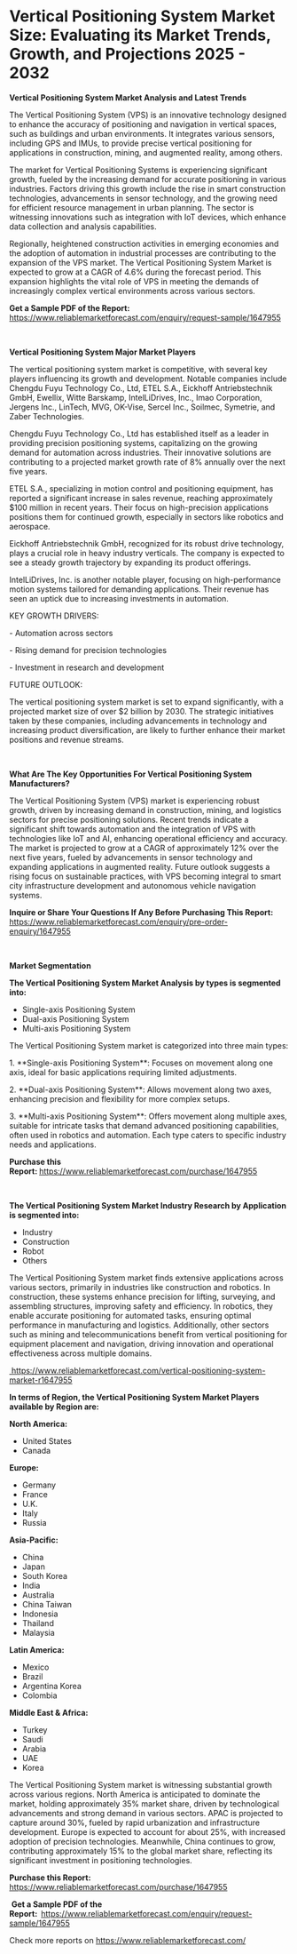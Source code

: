 <p><h1>Vertical Positioning System Market Size: Evaluating its Market Trends, Growth, and Projections 2025 - 2032</h1></p><p><strong>Vertical Positioning System Market Analysis and Latest Trends</strong></p>
<p><p>The Vertical Positioning System (VPS) is an innovative technology designed to enhance the accuracy of positioning and navigation in vertical spaces, such as buildings and urban environments. It integrates various sensors, including GPS and IMUs, to provide precise vertical positioning for applications in construction, mining, and augmented reality, among others. </p><p>The market for Vertical Positioning Systems is experiencing significant growth, fueled by the increasing demand for accurate positioning in various industries. Factors driving this growth include the rise in smart construction technologies, advancements in sensor technology, and the growing need for efficient resource management in urban planning. The sector is witnessing innovations such as integration with IoT devices, which enhance data collection and analysis capabilities.</p><p>Regionally, heightened construction activities in emerging economies and the adoption of automation in industrial processes are contributing to the expansion of the VPS market. The Vertical Positioning System Market is expected to grow at a CAGR of 4.6% during the forecast period. This expansion highlights the vital role of VPS in meeting the demands of increasingly complex vertical environments across various sectors.</p></p>
<p><strong>Get a Sample PDF of the Report:&nbsp;</strong> <a href="https://www.reliablemarketforecast.com/enquiry/request-sample/1647955?utm_campaign=2577&utm_medium=2&utm_source=Github&utm_content=ia&utm_term=22022025&utm_id=vertical-positioning-system">https://www.reliablemarketforecast.com/enquiry/request-sample/1647955</a></p>
<p>&nbsp;</p>
<p><strong>Vertical Positioning System Major Market Players</strong></p>
<p><p>The vertical positioning system market is competitive, with several key players influencing its growth and development. Notable companies include Chengdu Fuyu Technology Co., Ltd, ETEL S.A., Eickhoff Antriebstechnik GmbH, Ewellix, Witte Barskamp, IntelLiDrives, Inc., Imao Corporation, Jergens Inc., LinTech, MVG, OK-Vise, Sercel Inc., Soilmec, Symetrie, and Zaber Technologies.</p><p>Chengdu Fuyu Technology Co., Ltd has established itself as a leader in providing precision positioning systems, capitalizing on the growing demand for automation across industries. Their innovative solutions are contributing to a projected market growth rate of 8% annually over the next five years.</p><p>ETEL S.A., specializing in motion control and positioning equipment, has reported a significant increase in sales revenue, reaching approximately $100 million in recent years. Their focus on high-precision applications positions them for continued growth, especially in sectors like robotics and aerospace.</p><p>Eickhoff Antriebstechnik GmbH, recognized for its robust drive technology, plays a crucial role in heavy industry verticals. The company is expected to see a steady growth trajectory by expanding its product offerings.</p><p>IntelLiDrives, Inc. is another notable player, focusing on high-performance motion systems tailored for demanding applications. Their revenue has seen an uptick due to increasing investments in automation.</p><p>KEY GROWTH DRIVERS:</p><p>- Automation across sectors</p><p>- Rising demand for precision technologies</p><p>- Investment in research and development</p><p>FUTURE OUTLOOK:</p><p>The vertical positioning system market is set to expand significantly, with a projected market size of over $2 billion by 2030. The strategic initiatives taken by these companies, including advancements in technology and increasing product diversification, are likely to further enhance their market positions and revenue streams.</p></p>
<p>&nbsp;</p>
<p><strong>What Are The Key Opportunities For Vertical Positioning System Manufacturers?</strong></p>
<p><p>The Vertical Positioning System (VPS) market is experiencing robust growth, driven by increasing demand in construction, mining, and logistics sectors for precise positioning solutions. Recent trends indicate a significant shift towards automation and the integration of VPS with technologies like IoT and AI, enhancing operational efficiency and accuracy. The market is projected to grow at a CAGR of approximately 12% over the next five years, fueled by advancements in sensor technology and expanding applications in augmented reality. Future outlook suggests a rising focus on sustainable practices, with VPS becoming integral to smart city infrastructure development and autonomous vehicle navigation systems.</p></p>
<p><strong>Inquire or Share Your Questions If Any Before Purchasing This Report:</strong> <a href="https://www.reliablemarketforecast.com/enquiry/pre-order-enquiry/1647955?utm_campaign=2577&utm_medium=2&utm_source=Github&utm_content=ia&utm_term=22022025&utm_id=vertical-positioning-system">https://www.reliablemarketforecast.com/enquiry/pre-order-enquiry/1647955</a></p>
<p>&nbsp;</p>
<p><strong>Market Segmentation</strong></p>
<p><strong>The Vertical Positioning System Market Analysis by types is segmented into:</strong></p>
<p><ul><li>Single-axis Positioning System</li><li>Dual-axis Positioning System</li><li>Multi-axis Positioning System</li></ul></p>
<p><p>The Vertical Positioning System market is categorized into three main types: </p><p>1. **Single-axis Positioning System**: Focuses on movement along one axis, ideal for basic applications requiring limited adjustments.</p><p>2. **Dual-axis Positioning System**: Allows movement along two axes, enhancing precision and flexibility for more complex setups.</p><p>3. **Multi-axis Positioning System**: Offers movement along multiple axes, suitable for intricate tasks that demand advanced positioning capabilities, often used in robotics and automation. Each type caters to specific industry needs and applications.</p></p>
<p><strong>Purchase this Report:&nbsp;</strong><a href="https://www.reliablemarketforecast.com/purchase/1647955?utm_campaign=2577&utm_medium=2&utm_source=Github&utm_content=ia&utm_term=22022025&utm_id=vertical-positioning-system">https://www.reliablemarketforecast.com/purchase/1647955</a></p>
<p>&nbsp;</p>
<p><strong>The Vertical Positioning System Market Industry Research by Application is segmented into:</strong></p>
<p><ul><li>Industry</li><li>Construction</li><li>Robot</li><li>Others</li></ul></p>
<p><p>The Vertical Positioning System market finds extensive applications across various sectors, primarily in industries like construction and robotics. In construction, these systems enhance precision for lifting, surveying, and assembling structures, improving safety and efficiency. In robotics, they enable accurate positioning for automated tasks, ensuring optimal performance in manufacturing and logistics. Additionally, other sectors such as mining and telecommunications benefit from vertical positioning for equipment placement and navigation, driving innovation and operational effectiveness across multiple domains.</p></p>
<p><a href="https://www.reliablemarketforecast.com/vertical-positioning-system-market-r1647955?utm_campaign=2577&utm_medium=2&utm_source=Github&utm_content=ia&utm_term=22022025&utm_id=vertical-positioning-system">&nbsp;https://www.reliablemarketforecast.com/vertical-positioning-system-market-r1647955</a></p>
<p><strong>In terms of Region, the Vertical Positioning System Market Players available by Region are:</strong></p>
<p>
    <p> <strong> North America: </strong>
        <ul>
            <li>United States</li>
            <li>Canada</li>
        </ul>
        </p> 
    <p> <strong> Europe: </strong>
        <ul>
            <li>Germany</li>
            <li>France</li>
            <li>U.K.</li>
            <li>Italy</li>
            <li>Russia</li>
        </ul>
        </p> 
    <p> <strong> Asia-Pacific: </strong>
        <ul>
            <li>China</li>
            <li>Japan</li>
            <li>South Korea</li>
            <li>India</li>
            <li>Australia</li>
            <li>China Taiwan</li>
            <li>Indonesia</li>
            <li>Thailand</li>
            <li>Malaysia</li>
        </ul>
        </p> 
    <p> <strong> Latin America: </strong>
        <ul>
            <li>Mexico</li>
            <li>Brazil</li>
            <li>Argentina Korea</li>
            <li>Colombia</li>
        </ul>
        </p> 
    <p> <strong> Middle East & Africa: </strong>
        <ul>
            <li>Turkey</li>
            <li>Saudi</li>
            <li>Arabia</li>
            <li>UAE</li>
            <li>Korea</li>
        </ul>
    </p>
    </p>
<p><p>The Vertical Positioning System market is witnessing substantial growth across various regions. North America is anticipated to dominate the market, holding approximately 35% market share, driven by technological advancements and strong demand in various sectors. APAC is projected to capture around 30%, fueled by rapid urbanization and infrastructure development. Europe is expected to account for about 25%, with increased adoption of precision technologies. Meanwhile, China continues to grow, contributing approximately 15% to the global market share, reflecting its significant investment in positioning technologies.</p></p>
<p><strong>Purchase this Report: </strong><a href="https://www.reliablemarketforecast.com/purchase/1647955?utm_campaign=2577&utm_medium=2&utm_source=Github&utm_content=ia&utm_term=22022025&utm_id=vertical-positioning-system">https://www.reliablemarketforecast.com/purchase/1647955</a></p>
<p>&nbsp;<strong>Get a Sample PDF of the Report:&nbsp;&nbsp;</strong><a href="https://www.reliablemarketforecast.com/enquiry/request-sample/1647955?utm_campaign=2577&utm_medium=2&utm_source=Github&utm_content=ia&utm_term=22022025&utm_id=vertical-positioning-system">https://www.reliablemarketforecast.com/enquiry/request-sample/1647955</a></p>
<p><strong></strong></p>
<p>Check more reports on <a href="https://www.reliablemarketforecast.com/?utm_campaign=2577&utm_medium=2&utm_source=Github&utm_content=ia&utm_term=22022025&utm_id=vertical-positioning-system">https://www.reliablemarketforecast.com/</a></p>